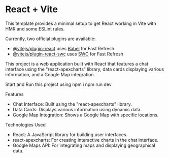 # React + Vite

This template provides a minimal setup to get React working in Vite with HMR and some ESLint rules.

Currently, two official plugins are available:

- [@vitejs/plugin-react](https://github.com/vitejs/vite-plugin-react/blob/main/packages/plugin-react/README.md) uses [Babel](https://babeljs.io/) for Fast Refresh
- [@vitejs/plugin-react-swc](https://github.com/vitejs/vite-plugin-react-swc) uses [SWC](https://swc.rs/) for Fast Refresh


This project is a web application built with React that features a chat interface using the "react-apexcharts" library, data cards displaying various information, and a Google Map integration.


Start and Run this project using 
npm i
npm run dev



Features
* Chat Interface: Built using the "react-apexcharts" library.
* Data Cards: Displays various information using dynamic data.
* Google Map Integration: Shows a Google Map with specific locations.

Technologies Used
* React: A JavaScript library for building user interfaces.
* react-apexcharts: For creating interactive charts in the chat interface.
* Google Maps API: For integrating maps and displaying geographical data.
